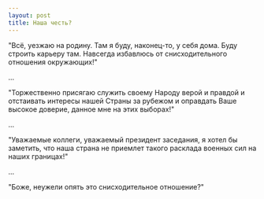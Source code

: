 ```yaml
---
layout: post
title: Наша честь?
---
```


"Всё, уезжаю на родину. Там я буду, наконец-то, у себя дома. Буду строить карьеру там. Навсегда избавлюсь от снисходительного отношения окружающих!"

...

"Торжественно присягаю служить своему Народу верой и правдой и отстаивать интересы нашей Страны за рубежом и оправдать Ваше высокое доверие, данное мне на этих выборах!"

...

"Уважаемые коллеги, уважаемый президент заседания, я хотел бы заметить, что наша страна не приемлет такого расклада военных сил на наших границах!"

...

"Боже, неужели опять это снисходительное отношение?"